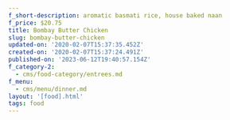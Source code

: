 ```yaml
---
f_short-description: aromatic basmati rice, house baked naan
f_price: $20.75
title: Bombay Butter Chicken
slug: bombay-butter-chicken
updated-on: '2020-02-07T15:37:35.452Z'
created-on: '2020-02-07T15:37:24.491Z'
published-on: '2023-06-12T19:40:57.154Z'
f_category-2:
  - cms/food-category/entrees.md
f_menu:
  - cms/menu/dinner.md
layout: '[food].html'
tags: food
---
```



